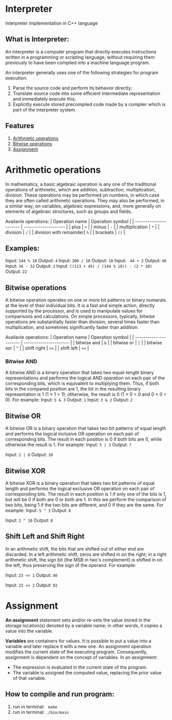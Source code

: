 # Interpreter
Interpreter implementation in C++ language
## What is Interpreter:
An interpreter is a computer program that directly executes instructions written in a programming or scripting language, without requiring them previously to have been compiled into a machine language program.

An interpreter generally uses one of the following strategies for program execution:
1) Parse the source code and perform its behavior directly;
2) Translate source code into some efficient intermediate representation and immediately execute this;
3) Explicitly execute stored precompiled code made by a compiler which is part of the interpreter system. 

## Features
1) [Arithmetic operations](#math)
2) [Bitwise operations](#bit)
3) [Assignment](#assign)

# <a name="math"></a> Arithmetic operations

In mathematics, a basic algebraic operation is any one of the traditional operations of arithmetic, which are addition, subtraction, multiplication, division. These operations may be performed on numbers, in which case they are often called arithmetic operations. They may also be performed, in a similar way, on variables, algebraic expressions, and, more generally on elements of algebraic structures, such as groups and fields.

Availavle operations:
|     Operation name     |   Operation symbol   |
| ---------------------- | -------------------- |
|          plus          |          `+`         |
|          minus         |          `-`         |
|     multiplication     |          `*`         |
|         division       |          `/`         |
| division with remainder|          `%`         |
|         brackets       |          `()`        |

## Examples:
Input:
``` 144 % 10 ```
Output: ```4```
Input:
``` 100 / 10 ```
Output: ```10```
Input:
``` 44 + 2```
Output: ```46```
Input:
``` 34 - 32 ```
Output: ```2```
Input: ``` ((123 + 45) / (144 % 10)) - (2 * 10) ```
Output: ```22```

## <a name="bit"></a> Bitwise operations

A bitwise operation operates on one or more bit patterns or binary numerals at the level of their individual bits. It is a fast and simple action, directly supported by the processor, and is used to manipulate values for comparisons and calculations. On simple processors, typically, bitwise operations are substantially faster than division, several times faster than multiplication, and sometimes significantly faster than addition.

Availavle operations:
|     Operation name     |   Operation symbol     |
| ---------------------- | ---------------------- |
|       bitwise and      |          `&`           |
|       bitwise or       |          `|`           |
|       bitwise xor      |          `^`           |
|       shift right      |          `>>`          |
|       shift left       |          `<<`          |

### Bitwise AND

A bitwise AND is a binary operation that takes two equal-length binary representations and performs the logical AND operation on each pair of the corresponding bits, which is equivalent to multiplying them. Thus, if both bits in the compared position are 1, the bit in the resulting binary representation is 1 (1 × 1 = 1); otherwise, the result is 0 (1 × 0 = 0 and 0 × 0 = 0). For example: 
Input: 
``` 5 & 3 ```
Output: 
``` 1 ```
Input: 
``` 3 & 2 ```
Output: 
``` 2 ```

## Bitwise OR
A bitwise OR is a binary operation that takes two bit patterns of equal length and performs the logical inclusive OR operation on each pair of corresponding bits. The result in each position is 0 if both bits are 0, while otherwise the result is 1. For example: 
Input: 
``` 5 | 3 ```
Output: 
``` 7 ```

Input: 
``` 2 | 8 ```
Output: 
``` 10 ```
## Bitwise XOR
A bitwise XOR is a binary operation that takes two bit patterns of equal length and performs the logical exclusive OR operation on each pair of corresponding bits. The result in each position is 1 if only one of the bits is 1, but will be 0 if both are 0 or both are 1. In this we perform the comparison of two bits, being 1 if the two bits are different, and 0 if they are the same. For example: 
Input: 
``` 5 ^ 3 ```
Output: 
``` 6 ```

Input: 
``` 2 ^ 10 ```
Output: 
``` 8 ```

## Shift Left and Shift Right
In an arithmetic shift, the bits that are shifted out of either end are discarded. In a left arithmetic shift, zeros are shifted in on the right; in a right arithmetic shift, the sign bit (the MSB in two's complement) is shifted in on the left, thus preserving the sign of the operand. For example: 

Input:
``` 23 << 1 ```
Output:
``` 46 ```

Input:
``` 23 << 2 ```
Output:
``` 92 ```

# <a name="assign"></a> Assignment

**An assignment** statement sets and/or re-sets the value stored in the storage location(s) denoted by a variable name; in other words, it copies a value into the variable.

**Variables** are containers for values. It is possible to put a value into a variable and later replace it with a new one. An assignment operation modifies the current state of the executing program. Consequently, assignment is dependent on the concept of variables. In an assignment:

* The expression is evaluated in the current state of the program.
* The variable is assigned the computed value, replacing the prior value of that variable.

## How to compile and run program:
1) run in terminal: ``` make```
2) run in terminal: ```./bin/main```
